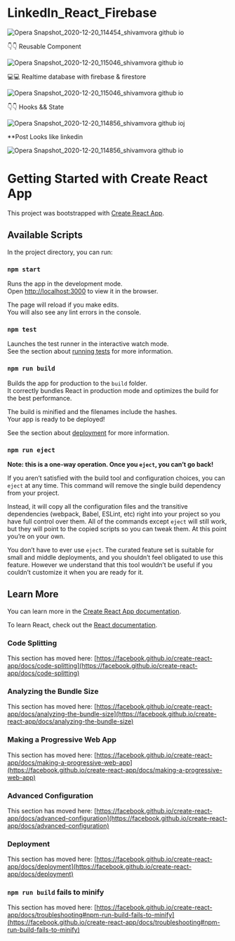 # LinkedIn_React_Firebase

![Opera Snapshot_2020-12-20_114454_shivamvora github io](https://user-images.githubusercontent.com/59314521/102706764-aedcfa80-42ba-11eb-9f0b-16de67f13b5d.png)

👇👇 Reusable Component 

![Opera Snapshot_2020-12-20_115046_shivamvora github io](https://user-images.githubusercontent.com/59314521/102706767-b8fef900-42ba-11eb-9a23-acab60db9565.png)

💻💻 Realtime database with firebase & firestore

![Opera Snapshot_2020-12-20_115046_shivamvora github io](https://user-images.githubusercontent.com/59314521/102706767-b8fef900-42ba-11eb-9a23-acab60db9565.png)


👇👇 Hooks && State

![Opera Snapshot_2020-12-20_114856_shivamvora github ioj](https://user-images.githubusercontent.com/59314521/102706770-bf8d7080-42ba-11eb-9ac1-54519acfb1d2.png)

**Post Looks like linkedin

![Opera Snapshot_2020-12-20_114856_shivamvora github io](https://user-images.githubusercontent.com/59314521/102706773-c4522480-42ba-11eb-868a-00f8820582ac.png)


# Getting Started with Create React App

This project was bootstrapped with [Create React App](https://github.com/facebook/create-react-app).

## Available Scripts

In the project directory, you can run:

### `npm start`

Runs the app in the development mode.\
Open [http://localhost:3000](http://localhost:3000) to view it in the browser.

The page will reload if you make edits.\
You will also see any lint errors in the console.

### `npm test`

Launches the test runner in the interactive watch mode.\
See the section about [running tests](https://facebook.github.io/create-react-app/docs/running-tests) for more information.

### `npm run build`

Builds the app for production to the `build` folder.\
It correctly bundles React in production mode and optimizes the build for the best performance.

The build is minified and the filenames include the hashes.\
Your app is ready to be deployed!

See the section about [deployment](https://facebook.github.io/create-react-app/docs/deployment) for more information.

### `npm run eject`

**Note: this is a one-way operation. Once you `eject`, you can’t go back!**

If you aren’t satisfied with the build tool and configuration choices, you can `eject` at any time. This command will remove the single build dependency from your project.

Instead, it will copy all the configuration files and the transitive dependencies (webpack, Babel, ESLint, etc) right into your project so you have full control over them. All of the commands except `eject` will still work, but they will point to the copied scripts so you can tweak them. At this point you’re on your own.

You don’t have to ever use `eject`. The curated feature set is suitable for small and middle deployments, and you shouldn’t feel obligated to use this feature. However we understand that this tool wouldn’t be useful if you couldn’t customize it when you are ready for it.

## Learn More

You can learn more in the [Create React App documentation](https://facebook.github.io/create-react-app/docs/getting-started).

To learn React, check out the [React documentation](https://reactjs.org/).

### Code Splitting

This section has moved here: [https://facebook.github.io/create-react-app/docs/code-splitting](https://facebook.github.io/create-react-app/docs/code-splitting)

### Analyzing the Bundle Size

This section has moved here: [https://facebook.github.io/create-react-app/docs/analyzing-the-bundle-size](https://facebook.github.io/create-react-app/docs/analyzing-the-bundle-size)

### Making a Progressive Web App

This section has moved here: [https://facebook.github.io/create-react-app/docs/making-a-progressive-web-app](https://facebook.github.io/create-react-app/docs/making-a-progressive-web-app)

### Advanced Configuration

This section has moved here: [https://facebook.github.io/create-react-app/docs/advanced-configuration](https://facebook.github.io/create-react-app/docs/advanced-configuration)

### Deployment

This section has moved here: [https://facebook.github.io/create-react-app/docs/deployment](https://facebook.github.io/create-react-app/docs/deployment)

### `npm run build` fails to minify

This section has moved here: [https://facebook.github.io/create-react-app/docs/troubleshooting#npm-run-build-fails-to-minify](https://facebook.github.io/create-react-app/docs/troubleshooting#npm-run-build-fails-to-minify)
